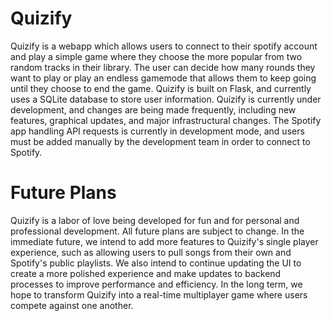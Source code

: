# Quizify
Quizify is a webapp which allows users to connect to their spotify account and play a simple game where they choose the more popular from two random tracks in their library. The user can decide how many rounds they want to play or play an endless gamemode that allows them to keep going until they choose to end the game. Quizify is built on Flask, and currently uses a SQLite database to store user information. Quizify is currently under development, and changes are being made frequently, including new features, graphical updates, and major infrastructural changes. The Spotify app handling API requests is currently in development mode, and users must be added manually by the development team in order to connect to Spotify.

# Future Plans
Quizify is a labor of love being developed for fun and for personal and professional development. All future plans are subject to change. In the immediate future, we intend to add more features to Quizify's single player experience, such as allowing users to pull songs from their own and Spotify's public playlists. We also intend to continue updating the UI to create a more polished experience and make updates to backend processes to improve performance and efficiency. In the long term, we hope to transform Quizify into a real-time multiplayer game where users compete against one another. 
